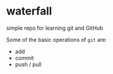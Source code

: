 # waterfall
simple repo for learning git and GitHub

Some of the basic operations of `git` are:

- add
- commit
- push / pull
